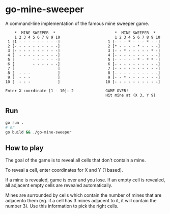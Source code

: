 # go-mine-sweeper

A command-line implementation of the famous mine sweeper game.

```
    *  MINE SWEEPER  *                          *  MINE SWEEPER  *
    1 2 3 4 5 6 7 8 9 10                        1 2 3 4 5 6 7 8 9 10
 1 [1 - - - - - - - - -]                     1 [- - - * - - - * - -]
 2 [- - - - - - - - - -]                     2 [* - - - - * - - - -]
 3 [- - - - - - - - - -]                     3 [- - * - - - - - * -]
 4 [  - - - - - - - - -]                     4 [- - - - - - - - - -]
 5 [        - - - - - -]                     5 [- - - - - * - * * -]
 6 [        - - - - - -]                     6 [- - - - - - - - - -]
 7 [                   ]                     7 [- - - - - - - - - -]
 8 [  - - -            ]                     8 [- - - - - - - - - -]
 9 [  - - -            ]                     9 [- - * - - - - - - -]
10 [  - - -            ]                    10 [- - - - - - - - - -]
                                            
Enter X coordinate [1 - 10]: 2              GAME OVER!
                                            Hit mine at (X 3, Y 9)
```

## Run

```sh
go run .
# or
go build && ./go-mine-sweeper
```

## How to play

The goal of the game is to reveal all cells that don't contain a mine.

To reveal a cell, enter coordinates for X and Y (1 based).

If a mine is revealed, game is over and you lose.
If an empty cell is revealed, all adjacent empty cells are revealed automatically.

Mines are surrounded by cells which contain the number of mines that are adjacento them (eg. if a cell has 3 mines adjacent to it, it will contain the number 3). Use this information to pick the right cells.